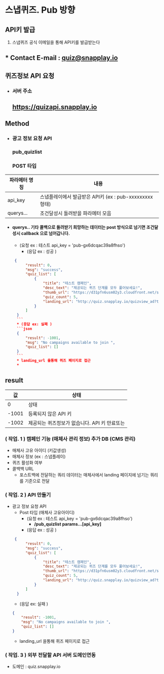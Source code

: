 # 스냅퀴즈. Pub 방향 


## API키 발급
1. 스냅퀴즈 공식 이메일을 통해 API키를 발급받는다
##   * Contact E-mail : quiz@snapplay.io 


## 퀴즈정보 API 요청
* ### 서버 주소
  ## https://quizapi.snapplay.io


## Method
* ### 광고 정보 요청 API 
  ### pub_quizlist
  ### POST 타입

| 파라메터 명칭 | 내용                                                         |
| ------------- | ------------------------------------------------------------|
| api_key       | 스냅플레이에서 발급받은 API키  (ex : pub-xxxxxxxxx  형태)   |
| querys...       | 조건달성시 돌려받을 파라메터 모음                          |


 * #### querys.. 기타 콜백으로 돌려받기 희망하는 데이터는 post 방식으로 넘기면 조건달성시 callback 으로 넘어갑니다. 


     * (요청 ex : 테스트 api_key = 'pub-gx6dcqac39a8fhso')
       * (응답 ex :  성공 )
      ```json
       {
            "result": 0,
            "msg": "success",
            "quiz_list": [
                {
                    "title": "테스트 캠페인",
                    "desc_text": "제공되는 퀴즈 단계를 모두 풀어보세요!",
                    "thumb_url": "https://d31pfn6usm02y3.cloudfront.net/snapquiz/partner_banner/2lp4r9bvak.jpg",
                    "quiz_count": 5,
                    "landing_url": "http://quiz.snapplay.io/quizview_ad?type=pub&api_key=pub-gx6dcqac39a8fhso$...."
                }
            ]
        }
        ```
        * (응답 ex: 실패 )
        ```json
        {
            "result": -1001,
            "msg": "No campaigns available to join ",
            "quiz_list": []
        }
        ```
        * landing_url 을통해 퀴즈 페이지로 접근 
        * 

## result
| 값 | 상태                                                         |
|----|--------------------------------------------------------------|
| 0 | 상태                                                         |
| -1001 | 등록되지 않은 API 키                                       |
| -1002 | 제공되는 퀴즈정보가 없습니다. API 키 만료또는   |









### ( 작업. 1 ) 캠페인 기능 (매체사 관리 정보) 추가 DB (CMS 관리)
   * 매체사 고유 아이디 (키값생성)
   * 매체사 정보 (ex : 스냅플레이)
   * 퀴즈 활성화 여부 
   * 콜백백 URL 
     * 포스트백에 전달하는 쿼리 데이터는 매체사에서 landing 페이지에 넘기는 쿼리를 기준으로 전달 
### ( 작업. 2 ) API 만들기 
   * 광고 정보 요청 API 
     * Post 타입 (매체사 고유아이디)  
       * (요청 ex : 테스트 api_key = 'pub-gx6dcqac39a8fhso')
         * <b> /pub_quizlist   params...[api_key] </b>
       * (응답 ex :  성공 )
      ```json
       {
            "result": 0,
            "msg": "success",
            "quiz_list": [
                {
                    "title": "테스트 캠페인",
                    "desc_text": "제공되는 퀴즈 단계를 모두 풀어보세요!",
                    "thumb_url": "https://d31pfn6usm02y3.cloudfront.net/snapquiz/partner_banner/2lp4r9bvak.jpg",
                    "quiz_count": 5,
                    "landing_url": "http://quiz.snapplay.io/quizview_ad?type=pub&api_key=pub-gx6dcqac39a8fhso$...."
                }
            ]
        }
        ```
        * (응답 ex: 실패 )
        ```json
        {
            "result": -1001,
            "msg": "No campaigns available to join ",
            "quiz_list": []
        }
        ```
        * landing_url 을통해 퀴즈 페이지로 접근 
  
  
### ( 작업. 3 ) 외부 전달할 API 서버 도메인연동
* 도메인 : quiz.snapplay.io

 
 




   

